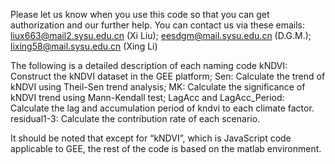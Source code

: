 Please let us know when you use this code so that you can get authorization and our further help.
You can contact us via these emails:
liux663@mail2.sysu.edu.cn (Xi Liu); eesdgm@mail.sysu.edu.cn (D.G.M.); lixing58@mail.sysu.edu.cn (Xing Li)

The following is a detailed description of each naming code
kNDVI: Construct the kNDVI dataset in the GEE platform;
Sen: Calculate the trend of kNDVI using Theil-Sen trend analysis;
MK: Calculate the significance of kNDVI trend using Mann-Kendall test;
LagAcc and LagAcc_Period: Calculate the lag and accumulation period of kndvi to each climate factor.
residual1-3: Calculate the contribution rate of each scenario.

It should be noted that except for “kNDVI”, which is JavaScript code applicable to GEE, the rest of the code is based on the matlab environment.
